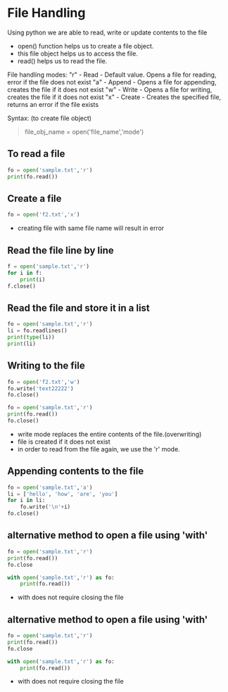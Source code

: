 # File Handling

Using python we are able to read, write or update contents to the file

* open\(\) function helps us to create a file object.
* this file object helps us to access the file.
* read\(\) helps us to read the file.

File handling modes: "r" - Read - Default value. Opens a file for reading, error if the file does not exist "a" - Append - Opens a file for appending, creates the file if it does not exist "w" - Write - Opens a file for writing, creates the file if it does not exist "x" - Create - Creates the specified file, returns an error if the file exists

Syntax: \(to create file object\)

> file\_obj\_name = open\('file\_name','mode'\)

## To read a file

```python
fo = open('sample.txt','r')
print(fo.read())
```

## Create a file

```python
fo = open('f2.txt','x')
```

* creating file with same file name will result in error

## Read the file line by line

```python
f = open('sample.txt','r')
for i in f:
    print(i)
f.close()
```

## Read the file and store it in a list

```python
fo = open('sample.txt','r')
li = fo.readlines()
print(type(li))
print(li)
```

## Writing to the file

```python
fo = open('f2.txt','w')
fo.write('text22222')
fo.close()
```

```python
fo = open('sample.txt','r')
print(fo.read())
fo.close()
```

* write mode replaces the entire contents of the file.\(overwriting\)
* file is created if it does not exist
* in order to read from the file again, we use the 'r' mode.

## Appending contents to the file

```python
fo = open('sample.txt','a')
li = ['hello', 'how', 'are', 'you']
for i in li:
    fo.write('\n'+i)
fo.close()
```

## alternative method to open a file using 'with'

```python
fo = open('sample.txt','r')
print(fo.read())
fo.close

with open('sample.txt','r') as fo:
    print(fo.read())
```

* with does not require closing the file

## alternative method to open a file using 'with'

```python
fo = open('sample.txt','r')
print(fo.read())
fo.close

with open('sample.txt','r') as fo:
    print(fo.read())
```

* with does not require closing the file

